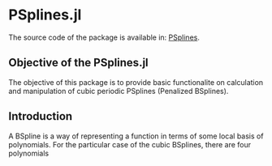 # PSplines.jl

The source code of the package is available in: [PSplines](https://github.com/victorjesusamoresmedianero/PSplines.jl).

## Objective of the PSplines.jl
The objective of this package is to provide basic functionalite on calculation and manipulation of cubic periodic PSplines (Penalized BSplines). 

## Introduction
A BSpline is a way of representing a function in terms of some local basis of polynomials. For the particular case of the cubic BSplines, there are four polynomials

